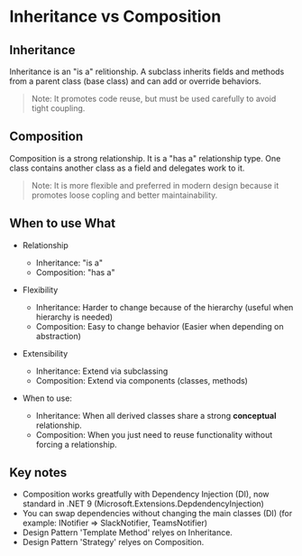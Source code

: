 # Inheritance vs Composition

## Inheritance

Inheritance is an "is a" relitionship. A subclass inherits fields and methods from a parent class (base class) and can add or override behaviors.

> Note: It promotes code reuse, but must be used carefully to avoid tight coupling.

## Composition

Composition is a strong relationship. It is a "has a" relationship type. One class contains another class as a field and delegates work to it.

> Note: It is more flexible and preferred in modern design because it promotes loose copling and better maintainability.

## When to use What

- Relationship

  - Inheritance: "is a"
  - Composition: "has a"

- Flexibility

  - Inheritance: Harder to change because of the hierarchy (useful when hierarchy is needed)
  - Composition: Easy to change behavior (Easier when depending on abstraction)

- Extensibility

  - Inheritance: Extend via subclassing
  - Composition: Extend via components (classes, methods)

- When to use:

  - Inheritance: When all derived classes share a strong **conceptual** relationship.
  - Composition: When you just need to reuse functionality without forcing a relationship.


## Key notes

- Composition works greatfully with Dependency Injection (DI), now standard in .NET 9 (Microsoft.Extensions.DepdendencyInjection)
- You can swap dependencies without changing the main classes (DI) (for example: INotifier => SlackNotifier, TeamsNotifier)
- Design Pattern 'Template Method' relyes on Inheritance.
- Design Pattern 'Strategy' relyes on Composition.